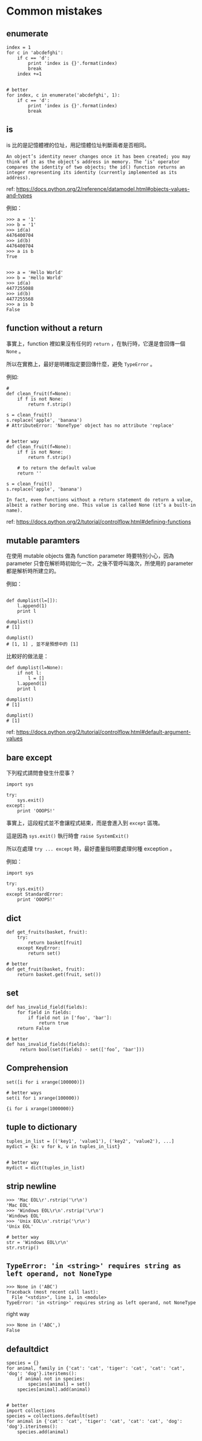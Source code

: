 # Common mistakes

## enumerate

```
index = 1
for c in 'abcdefghi':
    if c == 'd':
        print 'index is {}'.format(index)
        break
    index +=1


# better
for index, c in enumerate('abcdefghi', 1):
    if c == 'd':
        print 'index is {}'.format(index)
        break
```

## is

is 比的是記憶體裡的位址，用記憶體位址判斷兩者是否相同。

```
An object’s identity never changes once it has been created; you may think of it as the object’s address in memory. The ‘is‘ operator compares the identity of two objects; the id() function returns an integer representing its identity (currently implemented as its address).
```

ref: https://docs.python.org/2/reference/datamodel.html#objects-values-and-types

例如：

```
>>> a = '1'
>>> b = '1'
>>> id(a)
4476400704
>>> id(b)
4476400704
>>> a is b
True


>>> a = 'Hello World'
>>> b = 'Hello World'
>>> id(a)
4477255088
>>> id(b)
4477255568
>>> a is b
False
```

## function without a return

事實上，function 裡如果沒有任何的 `return` ，在執行時，它還是會回傳一個 `None` 。

所以在實務上，最好是明確指定要回傳什麼，避免 `TypeError` 。

例如:

```
#
def clean_fruit(f=None):
    if f is not None:
        return f.strip()

s = clean_fruit()
s.replace('apple', 'banana')
# AttributeError: 'NoneType' object has no attribute 'replace'


# better way
def clean_fruit(f=None):
    if f is not None:
        return f.strip()

    # to return the default value
    return ''

s = clean_fruit()
s.replace('apple', 'banana')
```

```
In fact, even functions without a return statement do return a value, albeit a rather boring one. This value is called None (it’s a built-in name).
```

ref: https://docs.python.org/2/tutorial/controlflow.html#defining-functions

## mutable paramters

在使用 mutable objects 做為 function parameter 時要特別小心，因為 parameter 只會在解析時初始化一次，之後不管呼叫幾次，所使用的 parameter 都是解析時所建立的。

例如：

```

def dumplist(l=[]):
    l.append(1)
    print l

dumplist()
# [1]

dumplist()
# [1, 1] , 並不是預想中的 [1]
```

比較好的做法是：

```
def dumplist(l=None):
    if not l:
        l = []
    l.append(1)
    print l

dumplist()
# [1]

dumplist()
# [1]
```

ref: https://docs.python.org/2/tutorial/controlflow.html#default-argument-values

## bare except

下列程式請問會發生什麼事？

```
import sys

try:
    sys.exit()
except:
    print 'OOOPS!'

```

事實上，這段程式並不會讓程式結束，而是會進入到 `except` 區塊。

這是因為 `sys.exit()` 執行時會 `raise SystemExit()`

所以在處理 `try ... except` 時，最好盡量指明要處理何種 exception 。

例如：

```
import sys

try:
    sys.exit()
except StandardError:
    print 'OOOPS!'
```

## dict

```
def get_fruits(basket, fruit):
    try:
        return basket[fruit]
    except KeyError:
        return set()

# better
def get_fruit(basket, fruit):
    return basket.get(fruit, set())
```


## set

```
def has_invalid_field(fields):
    for field in fields:
        if field not in ['foo', 'bar']:
            return true
    return False

# better
def has_invalid_fields(fields):
     return bool(set(fields) - set(['foo’, ‘bar']))
```


## Comprehension

```
set([i for i xrange(100000)])

# better ways
set(i for i xrange(100000))

{i for i xrange(1000000)}
```

## tuple to dictionary

```
tuples_in_list = [('key1', 'value1'), ('key2', 'value2'), ...]
mydict = {k: v for k, v in tuples_in_list}


# better way
mydict = dict(tuples_in_list)
```


## strip newline


```
>>> 'Mac EOL\r'.rstrip('\r\n')
'Mac EOL'
>>> 'Windows EOL\r\n'.rstrip('\r\n')
'Windows EOL'
>>> 'Unix EOL\n'.rstrip('\r\n')
'Unix EOL'

# better way
str = 'Windows EOL\r\n'
str.rstrip()
```

## `TypeError: 'in <string>' requires string as left operand, not NoneType`

```
>>> None in ('ABC')
Traceback (most recent call last):
  File "<stdin>", line 1, in <module>
TypeError: 'in <string>' requires string as left operand, not NoneType
```

right way

```
>>> None in ('ABC',)
False
```

## defaultdict

```
species = {}
for animal, family in {'cat': 'cat', 'tiger': 'cat', 'cat': 'cat', 'dog': 'dog'}.iteritems():
    if animal not in species:
        species[animal] = set()
    species[animal].add(animal)


# better
import collections
species = collections.default(set)
for animal in {'cat': 'cat', 'tiger': 'cat', 'cat': 'cat', 'dog': 'dog'}.iteritems():
    species.add(animal)
```
